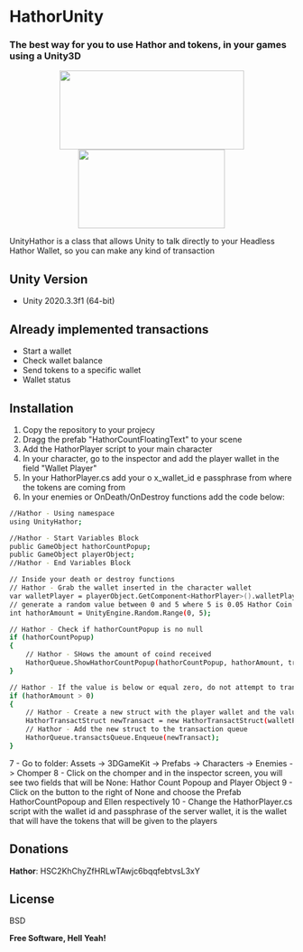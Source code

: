 # HathorUnity
### The best way for you to use Hathor and tokens, in your games using a Unity3D

<p align="center">
  <a href="https://hathor.network"><img width="327" height="140" src="https://miro.medium.com/max/2160/1*_wU--C55wtOHBDPJpy4sKw.jpeg"></a>
  <a href="https://unity3d.com"><img width="260" height="140" src="https://upload.wikimedia.org/wikipedia/commons/5/55/Unity3D_Logo.jpg"></a>
</p>

UnityHathor is a class that allows Unity to talk directly to your Headless Hathor Wallet, so you can make any kind of transaction

## Unity Version 
 - Unity 2020.3.3f1 (64-bit)

## Already implemented transactions

- Start a wallet
- Check wallet balance
- Send tokens to a specific wallet
- Wallet status

## Installation

 1. Copy the repository to your projecy
 2. Dragg the prefab "HathorCountFloatingText" to your scene
 3. Add the HathorPlayer script to your main character 
 4. In your character, go to the inspector and add the player wallet in the field "Wallet Player"
 5. In your HathorPlayer.cs add  your o x_wallet_id e passphrase from where the tokens are coming from 
 6. In your enemies or OnDeath/OnDestroy  functions add the code below:

```sh
//Hathor - Using namespace
using UnityHathor;

//Hathor - Start Variables Block
public GameObject hathorCountPopup;
public GameObject playerObject;
//Hathor - End Variables Block
```
```sh
// Inside your death or destroy functions
// Hathor - Grab the wallet inserted in the character wallet
var walletPlayer = playerObject.GetComponent<HathorPlayer>().walletPlayer;
// generate a random value between 0 and 5 where 5 is 0.05 Hathor Coin
int hathorAmount = UnityEngine.Random.Range(0, 5);

// Hathor - Check if hathorCountPopup is no null
if (hathorCountPopup)
{
    // Hathor - SHows the amount of coind received
    HathorQueue.ShowHathorCountPopup(hathorCountPopup, hathorAmount, transform);
}

// Hathor - If the value is below or equal zero, do not attempt to transact
if (hathorAmount > 0)
{                
    // Hathor - Create a new struct with the player wallet and the value to be transacted
    HathorTransactStruct newTransact = new HathorTransactStruct(walletPlayer, hathorAmount);
    // Hathor - Add the new struct to the transaction queue
    HathorQueue.transactsQueue.Enqueue(newTransact);                
}  
```
7 - Go to folder: Assets -> 3DGameKit -> Prefabs -> Characters -> Enemies -> Chomper
8 - Click on the chomper and in the inspector screen, you will see two fields that will be None: Hathor Count Popoup and Player Object 
9 - Click on the button to the right of None and choose the Prefab HathorCountPopoup and Ellen respectively
10 - Change the HathorPlayer.cs script with the wallet id and passphrase of the server wallet, it is the wallet that will have the tokens that will be given to the players



## Donations

 **Hathor**: HSC2KhChyZfHRLwTAwjc6bqqfebtvsL3xY


## License

BSD

**Free Software, Hell Yeah!**

[//]: # "These are reference links used in the body of this note and get stripped out when the markdown processor does its job. There is no need to format nicely because it shouldn't be seen. Thanks SO - http://stackoverflow.com/questions/4823468/store-comments-in-markdown-syntax"

[dill]: <https://github.com/joemccann/dillinger>
[git-repo-url]: <https://github.com/joemccann/dillinger.git>
[john gruber]: <http://daringfireball.net>
[df1]: <http://daringfireball.net/projects/markdown/>
[markdown-it]: <https://github.com/markdown-it/markdown-it>
[Ace Editor]: <http://ace.ajax.org>
[node.js]: <http://nodejs.org>
[Twitter Bootstrap]: <http://twitter.github.com/bootstrap/>
[jQuery]: <http://jquery.com>
[@tjholowaychuk]: <http://twitter.com/tjholowaychuk>
[express]: <http://expressjs.com>
[AngularJS]: <http://angularjs.org>
[Gulp]: <http://gulpjs.com>

[PlDb]: <https://github.com/joemccann/dillinger/tree/master/plugins/dropbox/README.md>
[PlGh]: <https://github.com/joemccann/dillinger/tree/master/plugins/github/README.md>
[PlGd]: <https://github.com/joemccann/dillinger/tree/master/plugins/googledrive/README.md>
[PlOd]: <https://github.com/joemccann/dillinger/tree/master/plugins/onedrive/README.md>
[PlMe]: <https://github.com/joemccann/dillinger/tree/master/plugins/medium/README.md>
[PlGa]: <https://github.com/RahulHP/dillinger/blob/master/plugins/googleanalytics/README.md>
